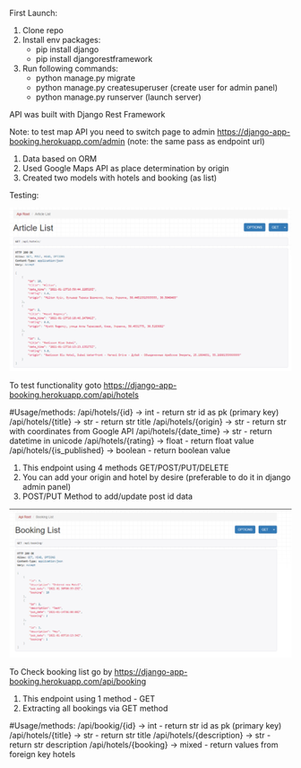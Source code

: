 First Launch:

1. Clone repo
2. Install env packages:
    - pip install django
    - pip install djangorestframework
3. Run following commands:
    - python manage.py migrate
    - python manage.py createsuperuser (create user for admin panel)
    - python manage.py runserver (launch server)

API was built with Django Rest Framework

Note: to test map API you need to switch page to admin https://django-app-booking.herokuapp.com/admin (note: the same pass as endpoint url)

1. Data based on ORM
2. Used Google Maps API as place determination by origin
3. Created two models with hotels and booking (as list)

Testing:

![plot](./api.png)

To test functionality goto https://django-app-booking.herokuapp.com/api/hotels

#Usage/methods:
    /api/hotels/{id} -> int
    - return str id as pk (primary key)
    /api/hotels/{title} -> str
    - return str title
    /api/hotels/{origin} -> str
    - return str with coordinates from Google API
    /api/hotels/{date_time} -> str
    - return datetime in unicode
    /api/hotels/{rating} -> float
    - return float value
    /api/hotels/{is_published} -> boolean
    - return boolean value
    

1. This endpoint using 4 methods GET/POST/PUT/DELETE
2. You can add your origin and hotel by desire (preferable to do it in django admin panel)
3. POST/PUT Method to add/update post id data

![plot](./api2.png)

To Check booking list go by  https://django-app-booking.herokuapp.com/api/booking

1. This endpoint using 1 method - GET
2. Extracting all bookings via GET method

#Usage/methods:
    /api/bookig/{id} -> int
    - return str id as pk (primary key)
    /api/hotels/{title} -> str
    - return str title
    /api/hotels/{description} -> str
    - return str description
    /api/hotels/{booking} -> mixed
    - return values from foreign key hotels